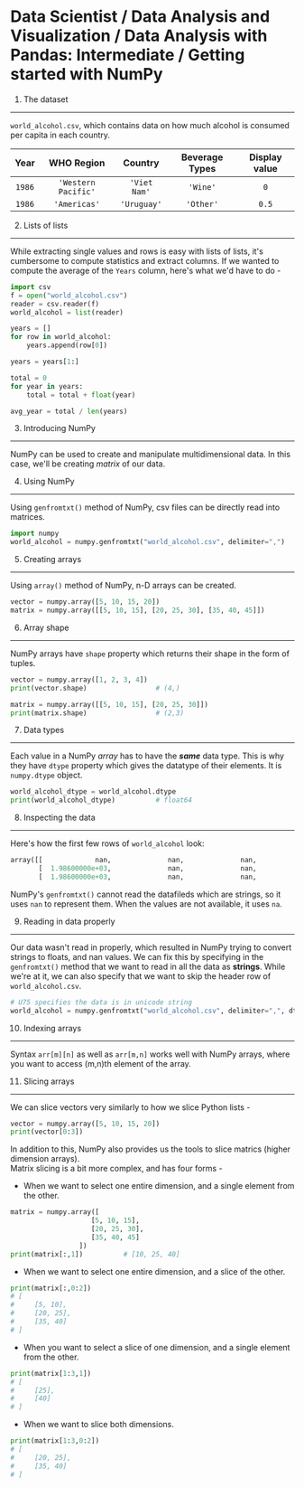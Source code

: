 Data Scientist / Data Analysis and Visualization / Data Analysis with Pandas: Intermediate / Getting started with NumPy
=======================================================================================================================

1. The dataset
--------------

`world_alcohol.csv`, which contains data on how much alcohol is consumed per capita in each country.

Year | WHO Region | Country | Beverage Types | Display value
:---:|:---:|:---:|:---:|:---:|
`1986` | `'Western Pacific'` | `'Viet Nam'` | `'Wine'` | `0`
`1986` | `'Americas'` | `'Uruguay'` | `'Other'` | `0.5`

2. Lists of lists
-----------------

While extracting single values and rows is easy with lists of lists, it's cumbersome to compute statistics 
and extract columns. If we wanted to compute the average of the `Years` column, here's what we'd have to do -

```python
import csv
f = open("world_alcohol.csv")
reader = csv.reader(f)
world_alcohol = list(reader)

years = []
for row in world_alcohol:
    years.append(row[0])

years = years[1:]

total = 0
for year in years:
    total = total + float(year)

avg_year = total / len(years)
```

3. Introducing NumPy
--------------------

NumPy can be used to create and manipulate multidimensional data. In this case, we'll be creating _matrix_ of
our data.

4. Using NumPy
--------------

Using `genfromtxt()` method of NumPy, csv files can be directly read into matrices.

```python
import numpy
world_alcohol = numpy.genfromtxt("world_alcohol.csv", delimiter=",")
```

5. Creating arrays
------------------

Using `array()` method of NumPy, n-D arrays can be created.

```python
vector = numpy.array([5, 10, 15, 20])
matrix = numpy.array([[5, 10, 15], [20, 25, 30], [35, 40, 45]])
```

6. Array shape
--------------

NumPy arrays have `shape` property which returns their shape in the form of tuples.

```python
vector = numpy.array([1, 2, 3, 4])
print(vector.shape)                 # (4,)

matrix = numpy.array([[5, 10, 15], [20, 25, 30]])
print(matrix.shape)                 # (2,3)
```

7. Data types
-------------

Each value in a NumPy _array_ has to have the **_same_** data type. This is why they have
`dtype` property which gives the datatype of their elements. It is `numpy.dtype` object.

```python
world_alcohol_dtype = world_alcohol.dtype
print(world_alcohol_dtype)          # float64
```

8. Inspecting the data
----------------------

Here's how the first few rows of `world_alcohol` look:

```python
array([[             nan,              nan,              nan,              nan,              nan],
       [  1.98600000e+03,              nan,              nan,              nan,   0.00000000e+00],
       [  1.98600000e+03,              nan,              nan,              nan,   5.00000000e-01]])
```

NumPy's `genfromtxt()` cannot read the datafileds which are strings, so it uses `nan` to represent
them. When the values are not available, it uses `na`. 

9. Reading in data properly
---------------------------

Our data wasn't read in properly, which resulted in NumPy trying to convert strings to floats, and nan values.
We can fix this by specifying in the `genfromtxt()` method that we want to read in all the data as **strings**.
While we're at it, we can also specify that we want to skip the header row of `world_alcohol.csv`.

```python
# U75 specifies the data is in unicode string
world_alcohol = numpy.genfromtxt("world_alcohol.csv", delimiter=",", dtype="U75", skip_header=1)
```

10. Indexing arrays
-------------------

Syntax `arr[m][n]` as well as `arr[m,n]` works well with NumPy arrays, where you want to access (m,n)th element
of the array. 

11. Slicing arrays
------------------

We can slice vectors very similarly to how we slice Python lists - 

```python
vector = numpy.array([5, 10, 15, 20])
print(vector[0:3])
```

In addition to this, NumPy also provides us the tools to slice matrics (higher dimension arrays).  
Matrix slicing is a bit more complex, and has four forms -

- When we want to select one entire dimension, and a single element from the other.

```python
matrix = numpy.array([
                    [5, 10, 15], 
                    [20, 25, 30],
                    [35, 40, 45]
                 ])
print(matrix[:,1])          # [10, 25, 40]
```

- When we want to select one entire dimension, and a slice of the other.

```python
print(matrix[:,0:2])
# [
#     [5, 10],
#     [20, 25],
#     [35, 40] 
# ]
```

- When you want to select a slice of one dimension, and a single element from the other.

```python
print(matrix[1:3,1])
# [
#     [25], 
#     [40]
# ]
```

- When we want to slice both dimensions.

```python
print(matrix[1:3,0:2])
# [
#     [20, 25],
#     [35, 40]
# ]
```


